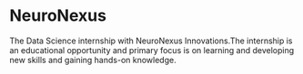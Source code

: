 # NeuroNexus
The Data Science internship with NeuroNexus Innovations.The internship is an educational opportunity and primary focus is on learning and developing new skills and gaining hands-on knowledge.
